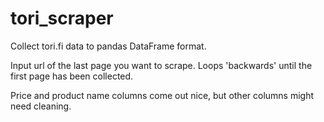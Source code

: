 # tori_scraper

Collect tori.fi data to pandas DataFrame format. 

Input url of the last page you want to scrape. Loops 'backwards' until the first page has been collected.

Price and product name columns come out nice, but other columns might need cleaning.
